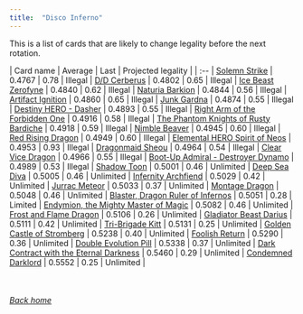 ```yaml
---
title:  "Disco Inferno"
---
```


This is a list of cards that are likely to change legality before the next rotation.

| Card name | Average | Last | Projected legality |
| :-- |
[Solemn Strike](https://db.ygoprodeck.com/card/?search=Solemn%20Strike) | 0.4767 | 0.78 | Illegal |
[D/D Cerberus](https://db.ygoprodeck.com/card/?search=D/D%20Cerberus) | 0.4802 | 0.65 | Illegal |
[Ice Beast Zerofyne](https://db.ygoprodeck.com/card/?search=Ice%20Beast%20Zerofyne) | 0.4840 | 0.62 | Illegal |
[Naturia Barkion](https://db.ygoprodeck.com/card/?search=Naturia%20Barkion) | 0.4844 | 0.56 | Illegal |
[Artifact Ignition](https://db.ygoprodeck.com/card/?search=Artifact%20Ignition) | 0.4860 | 0.65 | Illegal |
[Junk Gardna](https://db.ygoprodeck.com/card/?search=Junk%20Gardna) | 0.4874 | 0.55 | Illegal |
[Destiny HERO - Dasher](https://db.ygoprodeck.com/card/?search=Destiny%20HERO%20-%20Dasher) | 0.4893 | 0.55 | Illegal |
[Right Arm of the Forbidden One](https://db.ygoprodeck.com/card/?search=Right%20Arm%20of%20the%20Forbidden%20One) | 0.4916 | 0.58 | Illegal |
[The Phantom Knights of Rusty Bardiche](https://db.ygoprodeck.com/card/?search=The%20Phantom%20Knights%20of%20Rusty%20Bardiche) | 0.4918 | 0.59 | Illegal |
[Nimble Beaver](https://db.ygoprodeck.com/card/?search=Nimble%20Beaver) | 0.4945 | 0.60 | Illegal |
[Red Rising Dragon](https://db.ygoprodeck.com/card/?search=Red%20Rising%20Dragon) | 0.4949 | 0.60 | Illegal |
[Elemental HERO Spirit of Neos](https://db.ygoprodeck.com/card/?search=Elemental%20HERO%20Spirit%20of%20Neos) | 0.4953 | 0.93 | Illegal |
[Dragonmaid Sheou](https://db.ygoprodeck.com/card/?search=Dragonmaid%20Sheou) | 0.4964 | 0.54 | Illegal |
[Clear Vice Dragon](https://db.ygoprodeck.com/card/?search=Clear%20Vice%20Dragon) | 0.4966 | 0.55 | Illegal |
[Boot-Up Admiral - Destroyer Dynamo](https://db.ygoprodeck.com/card/?search=Boot-Up%20Admiral%20-%20Destroyer%20Dynamo) | 0.4989 | 0.53 | Illegal |
[Shadow Toon](https://db.ygoprodeck.com/card/?search=Shadow%20Toon) | 0.5001 | 0.46 | Unlimited |
[Deep Sea Diva](https://db.ygoprodeck.com/card/?search=Deep%20Sea%20Diva) | 0.5005 | 0.46 | Unlimited |
[Infernity Archfiend](https://db.ygoprodeck.com/card/?search=Infernity%20Archfiend) | 0.5029 | 0.42 | Unlimited |
[Jurrac Meteor](https://db.ygoprodeck.com/card/?search=Jurrac%20Meteor) | 0.5033 | 0.37 | Unlimited |
[Montage Dragon](https://db.ygoprodeck.com/card/?search=Montage%20Dragon) | 0.5048 | 0.46 | Unlimited |
[Blaster, Dragon Ruler of Infernos](https://db.ygoprodeck.com/card/?search=Blaster,%20Dragon%20Ruler%20of%20Infernos) | 0.5051 | 0.28 | Limited |
[Endymion, the Mighty Master of Magic](https://db.ygoprodeck.com/card/?search=Endymion,%20the%20Mighty%20Master%20of%20Magic) | 0.5082 | 0.46 | Unlimited |
[Frost and Flame Dragon](https://db.ygoprodeck.com/card/?search=Frost%20and%20Flame%20Dragon) | 0.5106 | 0.26 | Unlimited |
[Gladiator Beast Darius](https://db.ygoprodeck.com/card/?search=Gladiator%20Beast%20Darius) | 0.5111 | 0.42 | Unlimited |
[Tri-Brigade Kitt](https://db.ygoprodeck.com/card/?search=Tri-Brigade%20Kitt) | 0.5131 | 0.25 | Unlimited |
[Golden Castle of Stromberg](https://db.ygoprodeck.com/card/?search=Golden%20Castle%20of%20Stromberg) | 0.5238 | 0.40 | Unlimited |
[Foolish Return](https://db.ygoprodeck.com/card/?search=Foolish%20Return) | 0.5290 | 0.36 | Unlimited |
[Double Evolution Pill](https://db.ygoprodeck.com/card/?search=Double%20Evolution%20Pill) | 0.5338 | 0.37 | Unlimited |
[Dark Contract with the Eternal Darkness](https://db.ygoprodeck.com/card/?search=Dark%20Contract%20with%20the%20Eternal%20Darkness) | 0.5460 | 0.29 | Unlimited |
[Condemned Darklord](https://db.ygoprodeck.com/card/?search=Condemned%20Darklord) | 0.5552 | 0.25 | Unlimited |

<br>

###### [Back home](index)